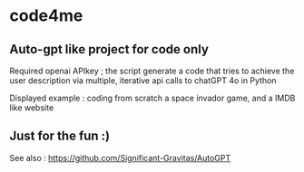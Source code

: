 # code4me

## Auto-gpt like project for code only

Required openai APIkey ; the script generate a code that tries to achieve the user description via multiple, iterative api calls to chatGPT 4o in Python

Displayed example : coding from scratch a space invador game, and a IMDB like website

## Just for the fun :)

See also : https://github.com/Significant-Gravitas/AutoGPT
